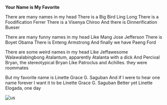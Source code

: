 **Your Name is My Favorite**

There are many names in my head
There is a Big Bird Ling Long
There is a Foodification Ferrer
There is a Visenya Chiroo
And there is Dinnerification Bueser

There are many funny names in my head
Like Mang Jose Jefferson
There is Boyet Obama
There is Enteng Armstrong
And finally we have Paeng Ford

There are some weird names in my head
Like Jeffawesome Walawalabingbong
Atalantum, apparently Atalanta with a dick
And Percival Bryan, the stereotypical Bryan
Like Patroclus and Achilles. they were roommates

But my favorite name is Linette Grace G. Saguban
And if I were to hear one name forever
I want it to be Linette Grace G. Saguban
Better yet Linette Elogada, one day

![us](https://elogada.github.io/hearts-2023/img.jpg)